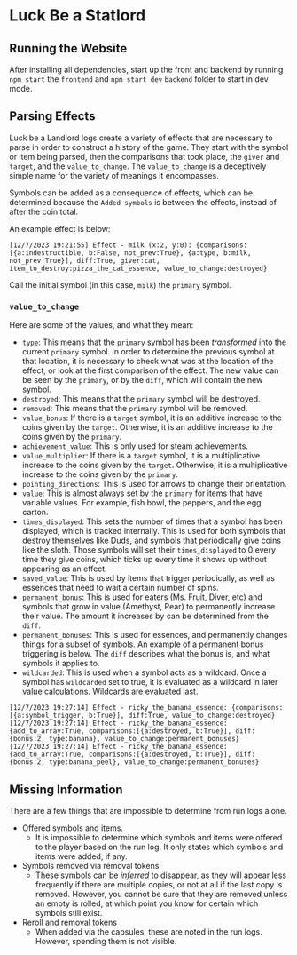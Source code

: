 # Luck Be a Statlord

## Running the Website

After installing all dependencies, start up the front and backend by running `npm start` the `frontend` and `npm start dev` `backend` folder to start in dev mode.

## Parsing Effects

Luck be a Landlord logs create a variety of effects that are necessary to parse in order to construct a history of the game. They start with the symbol or item being parsed, then the comparisons that took place, the `giver` and `target`, and the `value_to_change`. The `value_to_change` is a deceptively simple name for the variety of meanings it encompasses.

Symbols can be added as a consequence of effects, which can be determined because the `Added symbols` is between the effects, instead of after the coin total.

An example effect is below:

```
[12/7/2023 19:21:55] Effect - milk (x:2, y:0): {comparisons:[{a:indestructible, b:False, not_prev:True}, {a:type, b:milk, not_prev:True}], diff:True, giver:cat, item_to_destroy:pizza_the_cat_essence, value_to_change:destroyed}

```

Call the initial symbol (in this case, `milk`) the `primary` symbol.

### `value_to_change`

Here are some of the values, and what they mean:

- `type`: This means that the `primary` symbol has been _transformed_ into the current `primary` symbol. In order to determine the previous symbol at that location, it is necessary to check what was at the location of the effect, or look at the first comparison of the effect. The new value can be seen by the `primary`, or by the `diff`, which will contain the new symbol.
- `destroyed`: This means that the `primary` symbol will be destroyed.
- `removed`: This means that the `primary` symbol will be removed.
- `value_bonus`: If there is a `target` symbol, it is an additive increase to the coins given by the `target`. Otherwise, it is an additive increase to the coins given by the `primary`.
- `achievement_value`: This is only used for steam achievements.
- `value_multiplier`: If there is a `target` symbol, it is a multiplicative increase to the coins given by the `target`. Otherwise, it is a multiplicative increase to the coins given by the `primary`.
- `pointing_directions`: This is used for arrows to change their orientation.
- `value`: This is almost always set by the `primary` for items that have variable values. For example, fish bowl, the peppers, and the egg carton.
- `times_displayed`: This sets the number of times that a symbol has been displayed, which is tracked internally. This is used for both symbols that destroy themselves like Duds, and symbols that periodically give coins like the sloth. Those symbols will set their `times_displayed` to 0 every time they give coins, which ticks up every time it shows up without appearing as an effect.
- `saved_value`: This is used by items that trigger periodically, as well as essences that need to wait a certain number of spins.
- `permanent_bonus`: This is used for eaters (Ms. Fruit, Diver, etc) and symbols that grow in value (Amethyst, Pear) to permanently increase their value. The amount it increases by can be determined from the `diff`.
- `permanent_bonuses`: This is used for essences, and permanently changes things for a subset of symbols. An example of a permanent bonus triggering is below. The `diff` describes what the bonus is, and what symbols it applies to.
- `wildcarded`: This is used when a symbol acts as a wildcard. Once a symbol has `wildcarded` set to true, it is evaluated as a wildcard in later value calculations. Wildcards are evaluated last.

```
[12/7/2023 19:27:14] Effect - ricky_the_banana_essence: {comparisons:[{a:symbol_trigger, b:True}], diff:True, value_to_change:destroyed}
[12/7/2023 19:27:14] Effect - ricky_the_banana_essence: {add_to_array:True, comparisons:[{a:destroyed, b:True}], diff:{bonus:2, type:banana}, value_to_change:permanent_bonuses}
[12/7/2023 19:27:14] Effect - ricky_the_banana_essence: {add_to_array:True, comparisons:[{a:destroyed, b:True}], diff:{bonus:2, type:banana_peel}, value_to_change:permanent_bonuses}
```

## Missing Information

There are a few things that are impossible to determine from run logs alone.

- Offered symbols and items.
  - It is impossible to determine which symbols and items were offered to the player based on the run log. It only states which symbols and items were added, if any.
- Symbols removed via removal tokens
  - These symbols can be _inferred_ to disappear, as they will appear less frequently if there are multiple copies, or not at all if the last copy is removed. However, you cannot be sure that they are removed unless an empty is rolled, at which point you know for certain which symbols still exist.
- Reroll and removal tokens
  - When added via the capsules, these are noted in the run logs. However, spending them is not visible.

